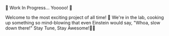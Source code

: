🚧 Work In Progress... Yooooo! 🚧

Welcome to the most exciting project of all time! 🚀
We're in the lab, cooking up something so mind-blowing that even Einstein would say,
"Whoa, slow down there!"
Stay Tune, Stay Awesome!🎉✨
